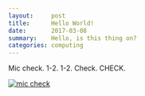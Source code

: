 ```yaml
---
layout:     post
title:      Hello World!
date:       2017-03-08
summary:    Hello, is this thing on?
categories: computing
---
```


Mic check. 1-2. 1-2. Check. CHECK.

[![mic check](http://www.brainlesstales.com/images/2011/Jul/mic-check.jpg)](http://www.brainlesstales.com/2011-07-31/mic-check)
